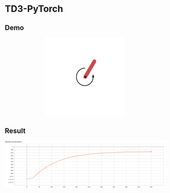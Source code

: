 # TD3-PyTorch

## Demo
<p align="center">
  <img src="results/pendulum.gif" height=250>
</p>

## Result
<p align="center">
  <img src="results/running_reward.png" >
</p>